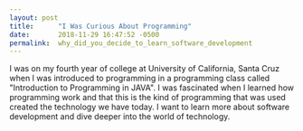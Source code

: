 ```yaml
---
layout: post
title:      "I Was Curious About Programming"
date:       2018-11-29 16:47:52 -0500
permalink:  why_did_you_decide_to_learn_software_development
---
```



I was on my fourth year of college at University of California, Santa Cruz when I was introduced to programming in a programming class called "Introduction to Programming in JAVA". I was fascinated when I learned how programming work and that this is the kind of programming that was used created the technology we have today. I want to learn more about software development and dive deeper into the world of technology.
